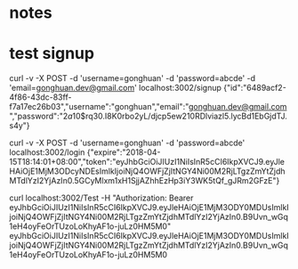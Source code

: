 # notes


# test signup
curl -v -X POST -d 'username=gonghuan' -d 'password=abcde' -d 'email=gonghuan.dev@gmail.com' localhost:3002/signup
{"id":"6489acf2-4f86-43dc-83ff-f7a17ec26b03","username":"gonghuan","email":"gonghuan.dev@gmail.com","password":"$2a$10$rq30.I8K0rbo2yL/djcp5ew210RDlviazl5.lycBd1EbGjdTJ.s4y"}

curl -v -X POST -d 'username=gonghuan' -d 'password=abcde' localhost:3002/login
{"expire":"2018-04-15T18:14:01+08:00","token":"eyJhbGciOiJIUzI1NiIsInR5cCI6IkpXVCJ9.eyJleHAiOjE1MjM3ODcyNDEsImlkIjoiNjQ4OWFjZjItNGY4Ni00M2RjLTgzZmYtZjdhMTdlYzI2YjAzIn0.5GCyMlxm1xH1SjjAZhhEzHp3iY3WK5tQf_gJRm2GFzE"}

curl localhost:3002/Test -H "Authorization: Bearer eyJhbGciOiJIUzI1NiIsInR5cCI6IkpXVCJ9.eyJleHAiOjE1MjM3ODY0MDUsImlkIjoiNjQ4OWFjZjItNGY4Ni00M2RjLTgzZmYtZjdhMTdlYzI2YjAzIn0.B9Uvn_wGq1eH4oyFeOrTUzoLoKhyAF1o-juLz0HM5M0"
eyJhbGciOiJIUzI1NiIsInR5cCI6IkpXVCJ9.eyJleHAiOjE1MjM3ODY0MDUsImlkIjoiNjQ4OWFjZjItNGY4Ni00M2RjLTgzZmYtZjdhMTdlYzI2YjAzIn0.B9Uvn_wGq1eH4oyFeOrTUzoLoKhyAF1o-juLz0HM5M0